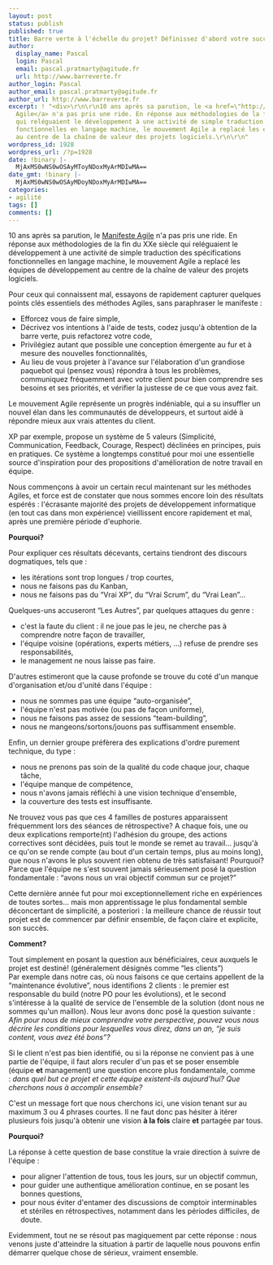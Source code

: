 ```yaml
---
layout: post
status: publish
published: true
title: Barre verte à l'échelle du projet? Définissez d'abord votre succès!
author:
  display_name: Pascal
  login: Pascal
  email: pascal.pratmarty@agitude.fr
  url: http://www.barreverte.fr
author_login: Pascal
author_email: pascal.pratmarty@agitude.fr
author_url: http://www.barreverte.fr
excerpt: ! "<div>\r\n\r\n10 ans après sa parution, le <a href=\"http://agilemanifesto.org/iso/fr/\">Manifeste
  Agile</a> n'a pas pris une ride. En réponse aux méthodologies de la fin du XXe siècle
  qui reléguaient le développement à une activité de simple traduction des spécifications
  fonctionnelles en langage machine, le mouvement Agile a replacé les équipes de développement
  au centre de la chaîne de valeur des projets logiciels.\r\n\r\n"
wordpress_id: 1928
wordpress_url: /?p=1928
date: !binary |-
  MjAxMS0wNS0wOSAyMToyNDoxMyArMDIwMA==
date_gmt: !binary |-
  MjAxMS0wNS0wOSAyMDoyNDoxMyArMDIwMA==
categories:
- agilité
tags: []
comments: []
---
```

<div>
<p>10 ans après sa parution, le <a href="http://agilemanifesto.org/iso/fr/">Manifeste Agile</a> n'a pas pris une ride. En réponse aux méthodologies de la fin du XXe siècle qui reléguaient le développement à une activité de simple traduction des spécifications fonctionnelles en langage machine, le mouvement Agile a replacé les équipes de développement au centre de la chaîne de valeur des projets logiciels.</p>
<p><a id="more"></a><a id="more-1928"></a>Pour ceux qui connaissent mal, essayons de rapidement capturer quelques points clés essentiels des méthodes Agiles, sans paraphraser le manifeste :</p>
<ul>
<li>Efforcez vous de faire simple,</li>
<li>Décrivez vos intentions à l'aide de tests, codez jusqu'à obtention de la barre verte, puis refactorez votre code,</li>
<li>Privilégiez autant que possible une conception émergente au fur et à mesure des nouvelles fonctionnalités,</li>
<li>Au lieu de vous projeter à l'avance sur l'élaboration d'un grandiose paquebot qui (pensez vous) répondra à tous les problèmes, communiquez fréquemment avec votre client pour bien comprendre ses besoins et ses priorités, et vérifier la justesse de ce que vous avez fait.</li>
</ul>
<p>Le mouvement Agile représente un progrès indéniable, qui a su insuffler un nouvel élan dans les communautés de développeurs, et surtout aidé à répondre mieux aux vrais attentes du client.</p>
<p>XP par exemple, propose un système de 5 valeurs (Simplicité, Communication, Feedback, Courage, Respect) déclinées en principes, puis en pratiques. Ce système a longtemps constitué pour moi une essentielle source d'inspiration pour des propositions d'amélioration de notre travail en équipe.</p>
<p>Nous commençons à avoir un certain recul maintenant sur les méthodes Agiles, et force est de constater que nous sommes encore loin des résultats espérés : l'écrasante majorité des projets de développement informatique (en tout cas dans mon expérience) vieillissent encore rapidement et mal, après une première période d'euphorie.</p>
<p><strong>Pourquoi?</strong></p>
<p>Pour expliquer ces résultats décevants, certains tiendront des discours dogmatiques, tels que :</p>
<ul>
<li>les itérations sont trop longues / trop courtes,</li>
<li>nous ne faisons pas du Kanban,</li>
<li>nous ne faisons pas du “Vrai XP”, du “Vrai Scrum”, du “Vrai Lean”…</li>
</ul>
<p>Quelques-uns accuseront “Les Autres”, par quelques attaques du genre :</p>
<ul>
<li>c'est la faute du client : il ne joue pas le jeu, ne cherche pas à comprendre notre façon de travailler,</li>
<li>l'équipe voisine (opérations, experts métiers, …) refuse de prendre ses responsabilités,</li>
<li>le management ne nous laisse pas faire.</li>
</ul>
<p>D'autres estimeront que la cause profonde se trouve du coté d'un manque d'organisation et/ou d'unité dans l'équipe :</p>
<ul>
<li>nous ne sommes pas une équipe “auto-organisée”,</li>
<li>l'équipe n'est pas motivée (ou pas de façon uniforme),</li>
<li>nous ne faisons pas assez de sessions “team-building”,</li>
<li>nous ne mangeons/sortons/jouons pas suffisamment ensemble.</li>
</ul>
<p>Enfin, un dernier groupe préfèrera des explications d'ordre purement technique, du type :</p>
<ul>
<li>nous ne prenons pas soin de la qualité du code chaque jour, chaque tâche,</li>
<li>l'équipe manque de compétence,</li>
<li>nous n'avons jamais réfléchi à une vision technique d'ensemble,</li>
<li>la couverture des tests est insuffisante.</li>
</ul>
<p>Ne trouvez vous pas que ces 4 familles de postures apparaissent fréquemment lors des séances de rétrospective? A chaque fois, une ou deux explications remporte(nt) l'adhésion du groupe, des actions correctives sont décidées, puis tout le monde se remet au travail… jusqu'à ce qu'on se rende compte (au bout d'un certain temps, plus au moins long), que nous n'avons le plus souvent rien obtenu de très satisfaisant! Pourquoi? Parce que l'équipe ne s'est souvent jamais sérieusement posé la question fondamentale : “avons nous un vrai objectif commun sur ce projet?”</p>
<p>Cette dernière année fut pour moi exceptionnellement riche en expériences de toutes sortes… mais mon apprentissage le plus fondamental semble déconcertant de simplicité, a posteriori : la meilleure chance de réussir tout projet est de commencer par définir ensemble, de façon claire et explicite, son succès.</p>
<p><strong>Comment?</strong></p>
<p>Tout simplement en posant la question aux bénéficiaires, ceux auxquels le projet est destiné! (généralement désignés comme “les clients”)<br />
Par exemple dans notre cas, où nous faisons ce que certains appellent de la “maintenance évolutive”, nous identifions 2 clients : le premier est responsable du build (notre PO pour les évolutions), et le second s'intéresse à la qualité de service de l'ensemble de la solution (dont nous ne sommes qu'un maillon). Nous leur avons donc posé la question suivante :<br />
<em>Afin pour nous de mieux comprendre votre perspective, pouvez vous nous décrire les conditions pour lesquelles vous direz, dans un an, “je suis content, vous avez été bons”?</em></p>
<p>Si le client n'est pas bien identifié, ou si la réponse ne convient pas à une partie de l'équipe, il faut alors reculer d'un pas et se poser ensemble (équipe <strong>et</strong> management) une question encore plus fondamentale, comme : <em>dans quel but ce projet et cette équipe existent-ils aujourd'hui? Que cherchons nous à accomplir ensemble?</em></p>
<p>C'est un message fort que nous cherchons ici, une vision tenant sur au maximum 3 ou 4 phrases courtes. Il ne faut donc pas hésiter à itérer plusieurs fois jusqu'à obtenir une vision <strong>à la fois</strong> claire <strong>et</strong> partagée par tous.</p>
<p><strong>Pourquoi?</strong></p>
<p>La réponse à cette question de base constitue la vraie direction à suivre de l'équipe :</p>
<ul>
<li>pour aligner l'attention de tous, tous les jours, sur un objectif commun,</li>
<li>pour guider une authentique amélioration continue, en se posant les bonnes questions,</li>
<li>pour nous éviter d'entamer des discussions de comptoir interminables et stériles en rétrospectives, notamment dans les périodes difficiles, de doute.</li>
</ul>
<p>Evidemment, tout ne se résout pas magiquement par cette réponse : nous venons juste d'atteindre la situation à partir de laquelle nous pouvons enfin démarrer quelque chose de sérieux, vraiment ensemble.</p>
<p>&nbsp;</p>
</div>
